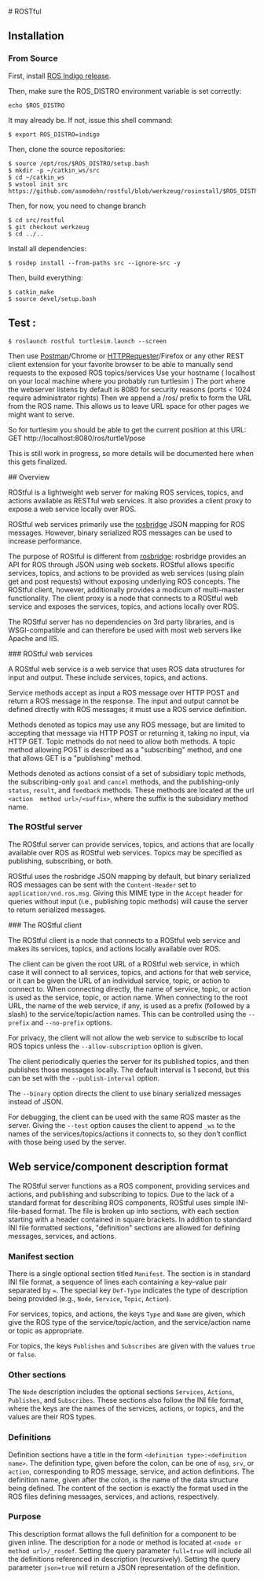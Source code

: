 # ROSTful

## Installation

### From Source

First, install [ROS Indigo release](http://wiki.ros.org/indigo/Installation/Ubuntu).

Then, make sure the ROS_DISTRO environment variable is set correctly:
```
echo $ROS_DISTRO
```

It may already be.  If not, issue this shell command:
```
$ export ROS_DISTRO=indigo
```

Then, clone the source repositories:

```
$ source /opt/ros/$ROS_DISTRO/setup.bash
$ mkdir -p ~/catkin_ws/src
$ cd ~/catkin_ws
$ wstool init src https://github.com/asmodehn/rostful/blob/werkzeug/rosinstall/$ROS_DISTRO.rosinstall
```

Then, for now, you need to change branch

```
$ cd src/rostful
$ git checkout werkzeug
$ cd ../..
```

Install all dependencies:
```
$ rosdep install --from-paths src --ignore-src -y
```

Then, build everything:
```
$ catkin_make
$ source devel/setup.bash
```

## Test :
```
$ roslaunch rostful turtlesim.launch --screen
```

Then use [Postman](https://chrome.google.com/webstore/detail/postman-rest-client/fdmmgilgnpjigdojojpjoooidkmcomcm?hl=en)/Chrome or [HTTPRequester](https://addons.mozilla.org/en-us/firefox/addon/httprequester/)/Firefox or any other REST client extension for your favorite browser to be able to manually send requests to the exposed ROS topics/services
Use your hostname ( localhost on your local machine where you probably run turtlesim )
The port where the webserver listens by default is 8080 for security reasons (ports < 1024 require administrator rights)
Then we append a /ros/ prefix to form the URL from the ROS name. This allows us to leave URL space for other pages we might want to serve.

So for turtlesim you should be able to get the current position at this URL:
GET http://localhost:8080/ros/turtle1/pose

This is still work in progress, so more details will be documented here when this gets finalized.

## Overview

ROStful is a lightweight web server for making ROS services, topics, and actions available as RESTful web services. It also provides a client proxy to expose a web service locally over ROS.

ROStful web services primarily use the [rosbridge](http://wiki.ros.org/rosbridge_suite) JSON mapping for ROS messages. However, binary serialized ROS messages can be used to increase performance.

The purpose of ROStful is different from [rosbridge](http://wiki.ros.org/rosbridge_suite): rosbridge provides an API for ROS through JSON using web sockets. ROStful allows specific services, topics, and actions to be provided as web services (using plain get and post requests) without exposing underlying ROS concepts.
The ROStful client, however, additionally provides a modicum of multi-master functionality. The client proxy is a node that connects to a ROStful web service and exposes the services, topics, and actions locally over ROS.

The ROStful server has no dependencies on 3rd party libraries, and is WSGI-compatible and can therefore be used with most web servers like Apache and IIS.

### ROStful web services

A ROStful web service is a web service that uses ROS data structures for input and output. These include services, topics, and actions.

Service methods accept as input a ROS message over HTTP POST and return a ROS message in the response. The input and output cannot be defined directly with ROS messages; it must use a ROS service definition.

Methods denoted as topics may use any ROS message, but are limited to accepting that message via HTTP POST or returning it, taking no input, via HTTP GET. Topic methods do not need to allow both methods. A topic method allowing POST is described as a "subscribing" method, and one that allows GET is a "publishing" method.

Methods denoted as actions consist of a set of subsidiary topic methods, the subscribing-only `goal` and `cancel` methods, and the publishing-only `status`, `result`, and `feedback` methods. These methods are located at the url `<action  method url>/<suffix>`, where the suffix is the subsidiary method name.

### The ROStful server

The ROStful server can provide services, topics, and actions that are locally available over ROS as ROStful web services. Topics may be specified as publishing, subscribing, or both.

ROStful uses the rosbridge JSON mapping by default, but binary serialized ROS messages can be sent with the `Content-Header` set to `application/vnd.ros.msg`. Giving this MIME type in the `Accept` header for queries without input (i.e., publishing topic methods) will cause the server to return serialized messages.

### The ROStful client

The ROStful client is a node that connects to a ROStful web service and makes its services, topics, and actions locally available over ROS.

The client can be given the root URL of a ROStful web service, in which case it will connect to all services, topics, and actions for that web service, or it can be given the URL of an individual service, topic, or action to connect to.
When connecting directly, the name of service, topic, or action is used as the service, topic, or action name. When connecting to the root URL, the name of the web service, if any, is used as a prefix (followed by a slash) to the service/topic/action names. This can be controlled using the `--prefix` and `--no-prefix` options.

For privacy, the client will not allow the web service to subscribe to local ROS topics unless the `--allow-subscription` option is given.

The client periodically queries the server for its published topics, and then publishes those messages locally. The default interval is 1 second, but this can be set with the `--publish-interval` option.

The `--binary` option directs the client to use binary serialized messages instead of JSON.

For debugging, the client can be used with the same ROS master as the server. Giving the `--test` option causes the client to append `_ws` to the names of the services/topics/actions it connects to, so they don't conflict with those being used by the server.

## Web service/component description format

The ROStful server functions as a ROS component, providing services and actions, and publishing and subscribing to topics. Due to the lack of a standard format for describing ROS components, ROStful uses simple INI-file-based format. The file is broken up into sections, with each section starting with a header contained in square brackets. In addition to standard INI file formatted sections, "definition" sections are allowed for defining messages, services, and actions.

### Manifest section

There is a single optional section titled `Manifest`. The section is in standard INI file format, a sequence of lines each containing a key-value pair separated by `=`. The special key `Def-Type` indicates the type of description being provided (e.g., `Node`, `Service`, `Topic`, `Action`).

For services, topics, and actions, the keys `Type` and `Name` are given, which give the ROS type of the service/topic/action, and the service/action name or topic as appropriate.

For topics, the keys `Publishes` and `Subscribes` are given with the values `true` or `false`.

### Other sections

The `Node` description includes the optional sections `Services`, `Actions`, `Publishes`, and `Subscribes`. These sections also follow the INI file format, where the keys are the names of the services, actions, or topics, and the values are their ROS types.

### Definitions

Definition sections have a title in the form `<definition type>:<definition name>`. The definition type, given before the colon, can be one of `msg`, `srv`, or `action`, corresponding to ROS message, service, and action definitions. The definition name, given after the colon, is the name of the data structure being defined. The content of the section is exactly the format used in the ROS files defining messages, services, and actions, respectively.

### Purpose

This description format allows the full definition for a component to be given inline. The description for a node or method is located at `<node or method url>/_rosdef`. Setting the query parameter `full=true` will include all the definitions referenced in description (recursively). Setting the query parameter `json=true` will return a JSON representation of the definition.
